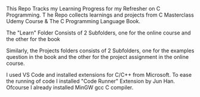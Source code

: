 This Repo Tracks my Learning Progress for my Refresher on C Programming. T
he Repo collects learnings and projects from C Masterclass Udemy Course & The C Programming Language Book.

The "Learn" Folder Consists of 2 Subfolders, one for the online course and the other for the book

Similarly, the Projects folders consists of 2 Subfolders, one for the examples question in the book and the
other for the project assignment in the online course.

I used VS Code and installed extensions for C/C++ from Microsoft. To ease the running of code I installed 
"Code Runner" Extension by Jun Han. Ofcourse I already installed MinGW gcc C compiler.

